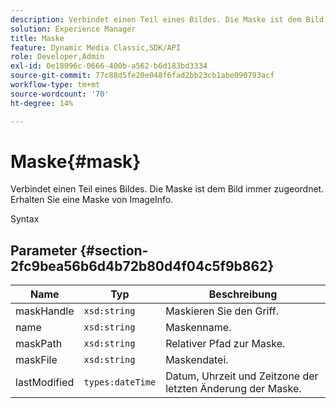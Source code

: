 ```yaml
---
description: Verbindet einen Teil eines Bildes. Die Maske ist dem Bild immer zugeordnet. Erhalten Sie eine Maske von ImageInfo.
solution: Experience Manager
title: Maske
feature: Dynamic Media Classic,SDK/API
role: Developer,Admin
exl-id: 0e18096c-0666-400b-a562-b6d183bd3334
source-git-commit: 77c88d5fe20e048f6fad2bb23cb1abe090793acf
workflow-type: tm+mt
source-wordcount: '70'
ht-degree: 14%

---
```


# Maske{#mask}

Verbindet einen Teil eines Bildes. Die Maske ist dem Bild immer zugeordnet. Erhalten Sie eine Maske von ImageInfo.

Syntax

## Parameter {#section-2fc9bea56b6d4b72b80d4f04c5f9b862}

| Name | Typ | Beschreibung |
|---|---|---|
| maskHandle | `xsd:string` | Maskieren Sie den Griff. |
| name | `xsd:string` | Maskenname. |
| maskPath | `xsd:string` | Relativer Pfad zur Maske. |
| maskFile | `xsd:string` | Maskendatei. |
| lastModified | `types:dateTime` | Datum, Uhrzeit und Zeitzone der letzten Änderung der Maske. |
